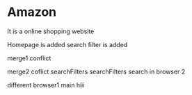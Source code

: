 # Amazon
It is a online shopping website

Homepage is added
search filter is added

merge1 conflict

merge2 coflict
searchFilters
 searchFilters
 search in browser 2


different browser1
 main
 hiii
